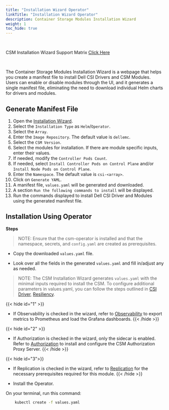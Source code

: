 ```yaml
---
title: "Installation Wizard Operator"
linkTitle: "Installation Wizard Operator"
description: Container Storage Modules Installation Wizard
weight: 1 
toc_hide: true
---
```

<br>

CSM Installation Wizard Support Matrix [Click Here](../../../../../../supportmatrix/#installation-wizard-compatibility-matrix)

<br>

The Container Storage Modules Installation Wizard is a webpage that helps you create a manifest file to install Dell CSI Drivers and CSM Modules. Users can enable or disable modules through the UI, and it generates a single manifest file, eliminating the need to download individual Helm charts for drivers and modules.

## Generate Manifest File

1. Open the [Installation Wizard](/csm-docs/docs/getting-started/installation/installationwizard/src/index.html).
2. Select the `Installation Type` as `Helm`/`Operator`.
3. Select the `Array`.
4. Enter the `Image Repository`. The default value is `dellemc`.
5. Select the `CSM Version`.
6. Select the modules for installation. If there are module specific inputs, enter their values.
7. If needed, modify the `Controller Pods Count`.
8. If needed, select `Install Controller Pods on Control Plane` and/or `Install Node Pods on Control Plane`.
9. Enter the `Namespace`. The default value is `csi-<array>`.
10. Click on `Generate YAML`.
11. A manifest file, `values.yaml` will be generated and downloaded.
12. A section `Run the following commands to install` will be displayed.
13. Run the commands displayed to install Dell CSI Driver and Modules using the generated manifest file.

## Installation Using Operator

**Steps**

>NOTE: Ensure that the csm-operator is installed and that the namespace, secrets, and `config.yaml` are created as prerequisites.

- Copy the downloaded `values.yaml` file.

- Look over all the fields in the generated `values.yaml` and fill in/adjust any as needed.

>NOTE: The CSM Installation Wizard generates `values.yaml` with the minimal inputs required to install the CSM. To configure additional parameters in values.yaml, you can follow the steps outlined in [CSI Driver](../../csmoperator#install-driver), [Resiliency](../../csmoperator/csm-modules/resiliency).

{{< hide id="1" >}}
- If Observability is checked in the wizard, refer to [Observability](../../csmoperator/csm-modules/observability) to export metrics to Prometheus and load the Grafana dashboards. 
{{< /hide >}}

{{< hide id="2" >}}
- If Authorization is checked in the wizard, only the sidecar is enabled. Refer to [Authorization](../../csmoperator/csm-modules/authorizationv2-0) to install and configure the CSM Authorization Proxy Server. 
{{< /hide >}}

{{< hide id="3">}}
- If Replication is checked in the wizard, refer to [Replication](../../csmoperator/csm-modules/replication) for the necessary prerequisites required for this module.
{{< /hide >}}

- Install the Operator.

On your terminal, run this command:

```bash
    kubectl create -f values.yaml
```
